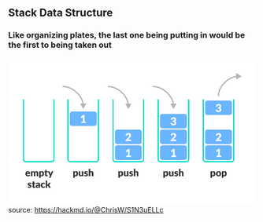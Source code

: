 
## Stack Data Structure  

### Like organizing plates, the last one being putting in would be the first to being taken out

![image](https://github.com/annieyin7791/leetcode-notebook/blob/main/data%20structure/stack.png)  
source: https://hackmd.io/@ChrisW/S1N3uELLc  

